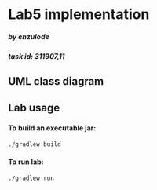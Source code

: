 # Lab5 implementation
##### by enzulode

##### task id: 311907,11

## UML class diagram
<!-- <img src="docs/UML-png-v1.1.0.png" style="background-color: white" height="70%" width="70%"/> -->

## Lab usage
#### To build an executable jar:
```shell
./gradlew build
```

#### To run lab:
```shell
./gradlew run
```